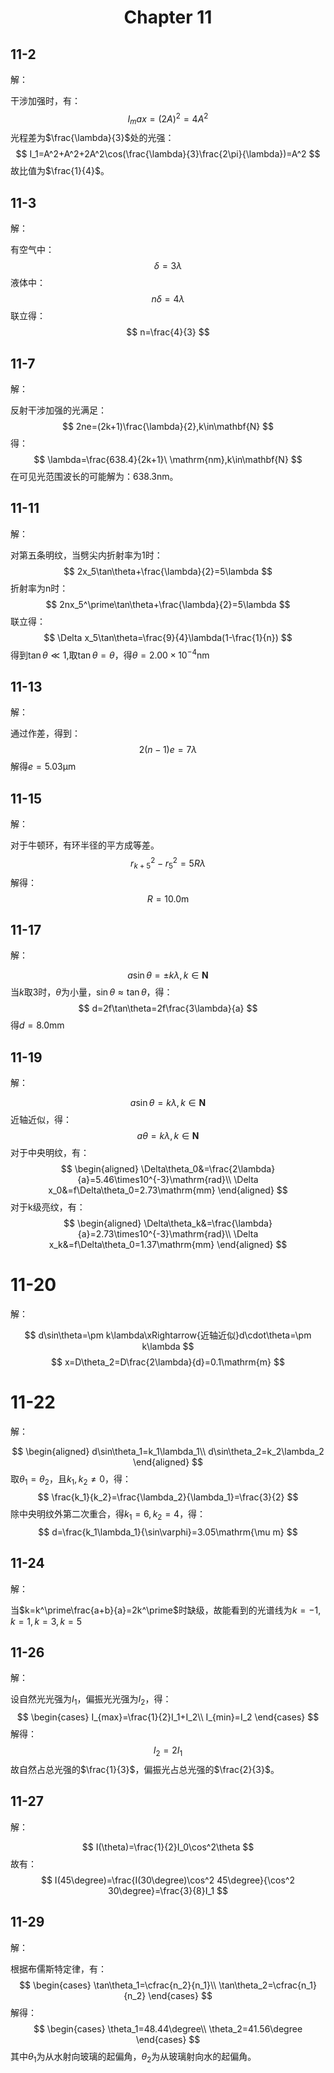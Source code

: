 # <center>Chapter 11</center>

## 11-2

解：

干涉加强时，有：
$$
I_max=(2A)^2=4A^2
$$
光程差为$\frac{\lambda}{3}$处的光强：
$$
I_1=A^2+A^2+2A^2\cos(\frac{\lambda}{3}\frac{2\pi}{\lambda})=A^2
$$
故比值为$\frac{1}{4}$。

## 11-3

解：

有空气中：
$$
\delta=3\lambda
$$
液体中：
$$
n\delta=4\lambda
$$
联立得：
$$
n=\frac{4}{3}
$$

## 11-7

解：

反射干涉加强的光满足：
$$
2ne=(2k+1)\frac{\lambda}{2},k\in\mathbf{N}
$$
得：
$$
\lambda=\frac{638.4}{2k+1}\ \mathrm{nm},k\in\mathbf{N}
$$
在可见光范围波长的可能解为：638.3nm。

## 11-11

解：

对第五条明纹，当劈尖内折射率为1时：
$$
2x_5\tan\theta+\frac{\lambda}{2}=5\lambda
$$
折射率为n时：
$$
2nx_5^\prime\tan\theta+\frac{\lambda}{2}=5\lambda
$$
联立得：
$$
\Delta x_5\tan\theta=\frac{9}{4}\lambda(1-\frac{1}{n})
$$
得到$\tan\theta\ll1$,取$\tan\theta=\theta$，得$\theta=2.00\times10^{-4}\mathrm{nm}$

## 11-13

解：

通过作差，得到：
$$
2(n-1)e=7\lambda
$$
解得$e=5.03\mathrm{\mu m}$

## 11-15

解：

对于牛顿环，有环半径的平方成等差。
$$
r_{k+5}^2-r_5^2=5R\lambda
$$
解得：
$$
R=10.0\mathrm{m}
$$

## 11-17

解：

$$
a\sin\theta=\pm k\lambda,k\in\mathbf{N}
$$
当$k$取3时，$\theta$为小量，$\sin\theta\approx\tan\theta$，得：
$$
d=2f\tan\theta=2f\frac{3\lambda}{a}
$$
得$d=8.0\mathrm{mm}$

## 11-19

解：

$$
a\sin\theta=k\lambda,k\in\mathbf{N}
$$
近轴近似，得：
$$
a\theta=k\lambda,k\in\mathbf{N}
$$
对于中央明纹，有：
$$
\begin{aligned}
    \Delta\theta_0&=\frac{2\lambda}{a}=5.46\times10^{-3}\mathrm{rad}\\
    \Delta x_0&=f\Delta\theta_0=2.73\mathrm{mm}
\end{aligned}
$$
对于k级亮纹，有：
$$
\begin{aligned}
    \Delta\theta_k&=\frac{\lambda}{a}=2.73\times10^{-3}\mathrm{rad}\\
    \Delta x_k&=f\Delta\theta_0=1.37\mathrm{mm}
\end{aligned}
$$

# 11-20

解：

$$
d\sin\theta=\pm k\lambda\xRightarrow{近轴近似}d\cdot\theta=\pm k\lambda
$$
$$
x=D\theta_2=D\frac{2\lambda}{d}=0.1\mathrm{m}
$$

# 11-22

解：

$$
\begin{aligned}
    d\sin\theta_1=k_1\lambda_1\\
    d\sin\theta_2=k_2\lambda_2
\end{aligned}
$$
取$\theta_1=\theta_2$，且$k_1,k_2\neq0$，得：
$$
\frac{k_1}{k_2}=\frac{\lambda_2}{\lambda_1}=\frac{3}{2}
$$
除中央明纹外第二次重合，得$k_1=6,k_2=4$，得：
$$
d=\frac{k_1\lambda_1}{\sin\varphi}=3.05\mathrm{\mu m}
$$

## 11-24

解：

当$k=k^\prime\frac{a+b}{a}=2k^\prime$时缺级，故能看到的光谱线为$k=-1,k=1,k=3,k=5$

## 11-26

解：

设自然光光强为$I_1$，偏振光光强为$I_2$，得：
$$
\begin{cases}
    I_{max}=\frac{1}{2}I_1+I_2\\
    I_{min}=I_2
\end{cases}
$$
解得：
$$
I_2=2I_1
$$
故自然占总光强的$\frac{1}{3}$，偏振光占总光强的$\frac{2}{3}$。

## 11-27

解：

$$
I(\theta)=\frac{1}{2}I_0\cos^2\theta
$$
故有：
$$
I(45\degree)=\frac{I(30\degree)\cos^2 45\degree}{\cos^2 30\degree}=\frac{3}{8}I_1
$$

## 11-29

解：

根据布儒斯特定律，有：
$$
\begin{cases}
    \tan\theta_1=\cfrac{n_2}{n_1}\\
    \tan\theta_2=\cfrac{n_1}{n_2}
\end{cases}
$$
解得：
$$
\begin{cases}
    \theta_1=48.44\degree\\
    \theta_2=41.56\degree
\end{cases}
$$
其中$\theta_1$为从水射向玻璃的起偏角，$\theta_2$为从玻璃射向水的起偏角。
